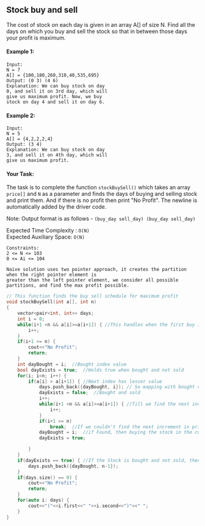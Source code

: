 ## Stock buy and sell

The cost of stock on each day is given in an array A[] of size N. Find all the days on which you buy and sell the stock so that in between those days your profit is maximum.

#### Example 1:

```
Input:
N = 7
A[] = {100,180,260,310,40,535,695}
Output: (0 3) (4 6)
Explanation: We can buy stock on day
0, and sell it on 3rd day, which will
give us maximum profit. Now, we buy
stock on day 4 and sell it on day 6.
```

#### Example 2:

```
Input:
N = 5
A[] = {4,2,2,2,4}
Output: (3 4)
Explanation: We can buy stock on day
3, and sell it on 4th day, which will
give us maximum profit.
```

#### Your Task:

The task is to complete the function `stockBuySell()` which takes an array `price[]` and `N` as a parameter and finds the days of buying and selling stock and print them. And if there is no profit then print "No Profit". The newline is automatically added by the driver code.

Note: Output format is as follows -
`(buy_day sell_day) (buy_day sell_day)`

Expected Time Complexity : `O(N)`  
Expected Auxiliary Space: `O(N)`

```
Constraints:
2 <= N <= 103
0 <= Ai <= 104
```

```
Naive solution uses two pointer approach, it creates the partition when the right pointer element is
greater than the left pointer element, we consider all possible partitions, and find the max profit possible.
```

```c++
// This function finds the buy sell schedule for maximum profit
void stockBuySell(int a[], int n)
{
    vector<pair<int, int>> days;
    int i = 0;
    while(i+1 <n && a[i]>=a[i+1]) { //This handles when the first buy is made.
        i++;
    }
    if(i+1 >= n) {
        cout<<"No Profit";
        return;
    }
    int dayBought = i;  //Bought index value
    bool dayExists = true;  //Holds true when bought and not sold
    for(i; i<n; i++) {
        if(a[i] > a[i+1]) { //Next index has lesser value
            days.push_back({dayBought, i}); // So mapping with bought day and pushing it.
            dayExists = false;  //Bought and sold
            i++;
            while(i+1 <n && a[i]>=a[i+1]) { //Till we find the next increment in price
                i++;
            }
            if(i+1 >= n)
                break;  //If we couldn't find the next increment in price
            dayBought = i;  //if Found, then buying the stock in the current index.
            dayExists = true;

        }
    }
    if(dayExists == true) { //If the Stock is bought and not sold, then mapping it with the last index
        days.push_back({dayBought, n-1});
    }
    if(days.size() == 0) {
        cout<<"No Profit";
        return;
    }
    for(auto i: days) {
        cout<<"("<<i.first<<" "<<i.second<<")"<<" ";
    }
}
```
